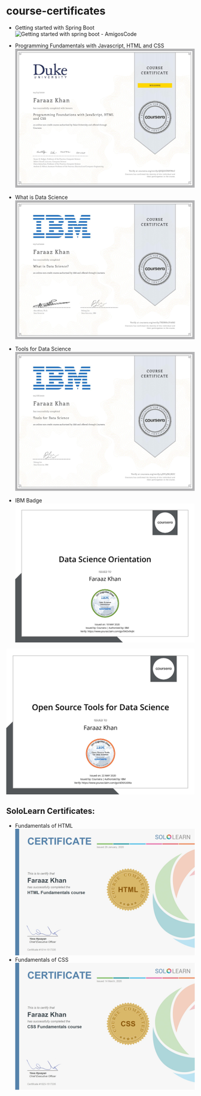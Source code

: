 # course-certificates

* Getting started with Spring Boot
![Getting started with spring boot - AmigosCode](https://github.com/FaraazKhhan/course-certificates/blob/master/Getting-started-with-Spring-Boot_Certificate.jpg)

* Programming Fundamentals with Javascript, HTML and CSS
![Programming Fundamentals with Javascript, HTML and CSS](https://github.com/FaraazKhhan/course-certificates/blob/master/HTML_CSS_JS.jpg)

* What is Data Science
![What is Data Science](https://github.com/FaraazKhhan/course-certificates/blob/master/What_is_Data-Science.jpg)

* Tools for Data Science
![Tools for Data Science](https://github.com/FaraazKhhan/course-certificates/blob/master/Tools_for_Data-Science.jpg)

* IBM Badge
![IBM Badge for Data Science Orientation](https://github.com/FaraazKhhan/course-certificates/blob/master/Data_Science_Orientation_Badge.jpg)

![IBM Badge for Open Source Tools for Data Science](https://github.com/FaraazKhhan/course-certificates/blob/master/Open_Source_Tools_for_Data_Science_Badge.jpg)


## SoloLearn Certificates:

* Fundamentals of HTML
![Fundamentals of HTML](https://github.com/FaraazKhhan/course-certificates/blob/master/HTML_certificate.jpg)<br/>
* Fundamentals of CSS
![Fundamentals of CSS](https://github.com/FaraazKhhan/course-certificates/blob/master/CSS_certificate.jpg)
